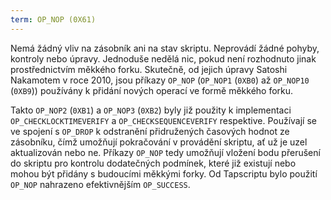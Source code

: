 ```yaml
---
term: OP_NOP (0X61)
---
```


Nemá žádný vliv na zásobník ani na stav skriptu. Neprovádí žádné pohyby, kontroly nebo úpravy. Jednoduše nedělá nic, pokud není rozhodnuto jinak prostřednictvím měkkého forku. Skutečně, od jejich úpravy Satoshi Nakamotem v roce 2010, jsou příkazy `OP_NOP` (`OP_NOP1` (`0XB0`) až `OP_NOP10` (`0XB9`)) používány k přidání nových operací ve formě měkkého forku.

Takto `OP_NOP2` (`0XB1`) a `OP_NOP3` (`0XB2`) byly již použity k implementaci `OP_CHECKLOCKTIMEVERIFY` a `OP_CHECKSEQUENCEVERIFY` respektive. Používají se ve spojení s `OP_DROP` k odstranění přidružených časových hodnot ze zásobníku, čímž umožňují pokračování v provádění skriptu, ať už je uzel aktualizován nebo ne. Příkazy `OP_NOP` tedy umožňují vložení bodu přerušení do skriptu pro kontrolu dodatečných podmínek, které již existují nebo mohou být přidány s budoucími měkkými forky. Od Tapscriptu bylo použití `OP_NOP` nahrazeno efektivnějším `OP_SUCCESS`.